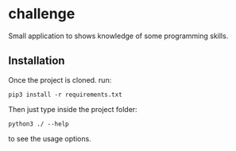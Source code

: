 # challenge

Small application to shows knowledge of some programming skills.

## Installation

Once the project is cloned. run:

`pip3 install -r requirements.txt`

Then just type inside the project folder:

`python3 ./ --help`

to see the usage options.

